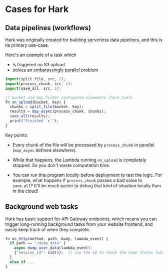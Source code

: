 # Cases for Hark


## Data pipelines (workflows)

Hark was originally created for building serverless data pipelines, and this is
its primary use-case.

Here's an example of a task which
- is triggered on S3 upload
- solves an [embarassingly parallel][1] problem

```javascript
import(split_file, src, 2);
import(process_chunk, src, 1);
import(save_all, src, 1);

// bucket and key filter configured elsewhere (hark.toml)
fn on_upload(bucket, key) {
  chunks = split_file(bucket, key);
  results = map_async(process_chunk, chunks);
  save_all(results);
  print("Finished ᵔᴥᵔ");
}
```

Key points:

- Every chunk of the file will be processed by `process_chunk` in parallel
  (`map_async` defined elsewhere).

- While that happens, the Lambda running `on_upload` is completely stopped. So
  you don't waste computation time.

- You can run this program *locally* before deployment to test the logic. For
  example, what happens if `process_chunk` passes a bad value to `save_all`?
  It'll be much easier to debug that kind of situation locally than in the
  cloud!


[1]: https://en.wikipedia.org/wiki/Embarrassingly_parallel


## Background web tasks

Hark has basic support for API Gateway endpoints, which means you can trigger
long-running background tasks from your website frontend, and easily keep track
of when they complete.

```javascript
fn on_http(method, path, body, lambda_event) {
  if path == "/dump_data" {
    async dump_user_data(lambda_event);
    {"session_id": sid()};  // use the ID to check the dump status later
  }
  else if ...
}
```
